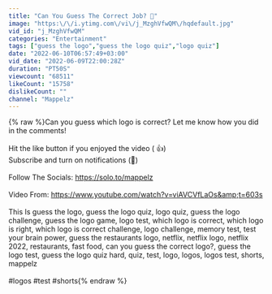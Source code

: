 ```yaml
---
title: "Can You Guess The Correct Job? 🤔"
image: "https:\/\/i.ytimg.com\/vi\/j_MzghVfwQM\/hqdefault.jpg"
vid_id: "j_MzghVfwQM"
categories: "Entertainment"
tags: ["guess the logo","guess the logo quiz","logo quiz"]
date: "2022-06-10T06:57:49+03:00"
vid_date: "2022-06-09T22:00:28Z"
duration: "PT50S"
viewcount: "68511"
likeCount: "15758"
dislikeCount: ""
channel: "Mappelz"
---
```

{% raw %}Can you guess which logo is correct? Let me know how you did in the comments!<br /><br />Hit the like button if you enjoyed the video ( 👍)<br />Subscribe and turn on notifications (🔔)<br /><br />Follow The Socials: <a rel="nofollow" target="blank" href="https://solo.to/mappelz">https://solo.to/mappelz</a><br /><br />Video From: <a rel="nofollow" target="blank" href="https://www.youtube.com/watch?v=viAVCVfLaOs&amp;t=603s">https://www.youtube.com/watch?v=viAVCVfLaOs&amp;t=603s</a><br /><br />This Is guess the logo, guess the logo quiz, logo quiz, guess the logo challenge, guess the logo game, logo test, which logo is correct, which logo is right, which logo is correct challenge, logo challenge, memory test, test your brain power, guess the restaurants logo, netflix, netflix logo, netflix 2022, restaurants, fast food, can you guess the correct logo?, guess the logo test, guess the logo quiz hard, quiz, test, logo, logos, logos test, shorts, mappelz<br /><br />#logos #test #shorts{% endraw %}
